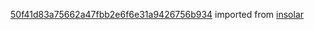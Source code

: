 [50f41d83a75662a47fbb2e6f6e31a9426756b934](https://github.com/insolar/insolar/commit/50f41d83a75662a47fbb2e6f6e31a9426756b934) imported from [insolar](https://github.com/insolar/insolar)
